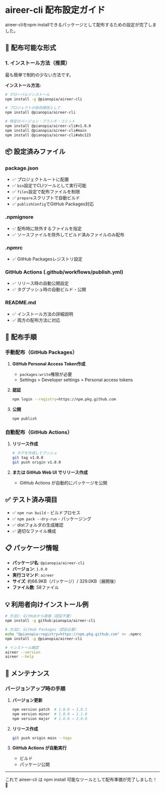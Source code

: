 # aireer-cli 配布設定ガイド

aireer-cliをnpm installできるパッケージとして配布するための設定が完了しました。

## 🎯 配布可能な形式

### 1. インストール方法（推奨）

最も簡単で制約の少ない方法です。

**インストール方法:**
```bash
# グローバルインストール
npm install -g @pianopia/aireer-cli

# プロジェクトの依存関係として
npm install @pianopia/aireer-cli

# 特定のバージョン・ブランチ・コミット
npm install @pianopia/aireer-cli#v1.0.0
npm install @pianopia/aireer-cli#main
npm install @pianopia/aireer-cli#abc123
```

## 📦 設定済みファイル

### package.json
- ✅ プロジェクトルートに配置
- ✅ `bin`設定でCLIツールとして実行可能
- ✅ `files`設定で配布ファイルを制限
- ✅ `prepare`スクリプトで自動ビルド
- ✅ `publishConfig`でGitHub Packages対応

### .npmignore
- ✅ 配布時に除外するファイルを指定
- ✅ ソースファイルを除外してビルド済みファイルのみ配布

### .npmrc
- ✅ GitHub Packagesレジストリ設定

### GitHub Actions (.github/workflows/publish.yml)
- ✅ リリース時の自動公開設定
- ✅ タグプッシュ時の自動ビルド・公開

### README.md
- ✅ インストール方法の詳細説明
- ✅ 両方の配布方法に対応

## 🚀 配布手順

### 手動配布（GitHub Packages）

1. **GitHub Personal Access Token作成**
   - `packages:write`権限が必要
   - Settings > Developer settings > Personal access tokens

2. **認証**
   ```bash
   npm login --registry=https://npm.pkg.github.com
   ```

3. **公開**
   ```bash
   npm publish
   ```

### 自動配布（GitHub Actions）

1. **リリース作成**
   ```bash
   # タグを作成してプッシュ
   git tag v1.0.0
   git push origin v1.0.0
   ```

2. **または GitHub Web UI でリリース作成**
   - GitHub Actions が自動的にパッケージを公開

## ✅ テスト済み項目

- ✅ `npm run build` - ビルドプロセス
- ✅ `npm pack --dry-run` - パッケージング
- ✅ distフォルダの生成確認
- ✅ 適切なファイル構成

## 📋 パッケージ情報

- **パッケージ名**: `@pianopia/aireer-cli`
- **バージョン**: `1.0.0`
- **実行コマンド**: `aireer`
- **サイズ**: 約66.9KB（パッケージ）/ 329.0KB（展開後）
- **ファイル数**: 58ファイル

## 💡 利用者向けインストール例

```bash
# 方法1: GitHubから直接（認証不要）
npm install -g github:pianopia/aireer-cli

# 方法2: GitHub Packages（認証必要）
echo "@pianopia:registry=https://npm.pkg.github.com" >> .npmrc
npm install -g @pianopia/aireer-cli

# インストール確認
aireer --version
aireer --help
```

## 🔧 メンテナンス

### バージョンアップ時の手順

1. **バージョン更新**
   ```bash
   npm version patch  # 1.0.0 → 1.0.1
   npm version minor  # 1.0.0 → 1.1.0
   npm version major  # 1.0.0 → 2.0.0
   ```

2. **リリース作成**
   ```bash
   git push origin main --tags
   ```

3. **GitHub Actions が自動実行**
   - ビルド
   - パッケージ公開

---

これで aireer-cli は npm install 可能なツールとして配布準備が完了しました！🎉 